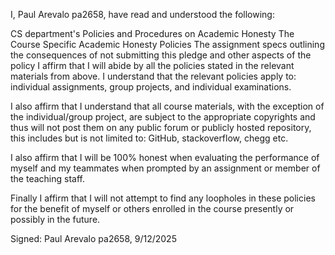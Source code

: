 I, Paul Arevalo pa2658, have read and understood the following:

CS department's Policies and Procedures on Academic Honesty
The Course Specific Academic Honesty Policies
The assignment specs outlining the consequences of not submitting this pledge and other aspects of the policy
I affirm that I will abide by all the policies stated in the relevant materials from above. I understand that the relevant policies apply to: individual assignments, group projects, and individual examinations.

I also affirm that I understand that all course materials, with the exception of the individual/group project, are subject to the appropriate copyrights and thus will not post them on any public forum or publicly hosted repository, this includes but is not limited to: GitHub, stackoverflow, chegg etc.

I also affirm that I will be 100% honest when evaluating the performance of myself and my teammates when prompted by an assignment or member of the teaching staff.

Finally I affirm that I will not attempt to find any loopholes in these policies for the benefit of myself or others enrolled in the course presently or possibly in the future.

Signed: Paul Arevalo pa2658, 9/12/2025 
